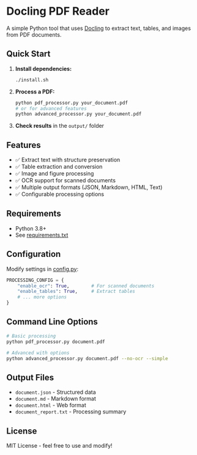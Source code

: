 # Docling PDF Reader

A simple Python tool that uses [Docling](https://github.com/docling-project/docling) to extract text, tables, and images from PDF documents.

## Quick Start

1. **Install dependencies:**
   ```bash
   ./install.sh
   ```

2. **Process a PDF:**
   ```bash
   python pdf_processor.py your_document.pdf
   # or for advanced features
   python advanced_processor.py your_document.pdf
   ```

3. **Check results** in the `output/` folder

## Features

- ✅ Extract text with structure preservation
- ✅ Table extraction and conversion
- ✅ Image and figure processing  
- ✅ OCR support for scanned documents
- ✅ Multiple output formats (JSON, Markdown, HTML, Text)
- ✅ Configurable processing options

## Requirements

- Python 3.8+
- See [requirements.txt](requirements.txt)

## Configuration

Modify settings in [config.py](config.py):

```python
PROCESSING_CONFIG = {
    "enable_ocr": True,        # For scanned documents
    "enable_tables": True,     # Extract tables
    # ... more options
}
```

## Command Line Options

```bash
# Basic processing
python pdf_processor.py document.pdf

# Advanced with options
python advanced_processor.py document.pdf --no-ocr --simple
```

## Output Files

- `document.json` - Structured data
- `document.md` - Markdown format
- `document.html` - Web format
- `document_report.txt` - Processing summary

## License

MIT License - feel free to use and modify!
